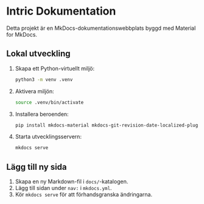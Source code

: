 # Intric Dokumentation

Detta projekt är en MkDocs-dokumentationswebbplats byggd med Material for MkDocs.

## Lokal utveckling

1. Skapa ett Python-virtuellt miljö:
   ```bash
   python3 -m venv .venv
   ```
2. Aktivera miljön:
   ```bash
   source .venv/bin/activate
   ```
3. Installera beroenden:
   ```bash
   pip install mkdocs-material mkdocs-git-revision-date-localized-plugin mkdocs-glightbox
   ```
4. Starta utvecklingsservern:
   ```bash
   mkdocs serve
   ```

## Lägg till ny sida

1. Skapa en ny Markdown-fil i `docs/`-katalogen.
2. Lägg till sidan under `nav:` i `mkdocs.yml`.
3. Kör `mkdocs serve` för att förhandsgranska ändringarna.